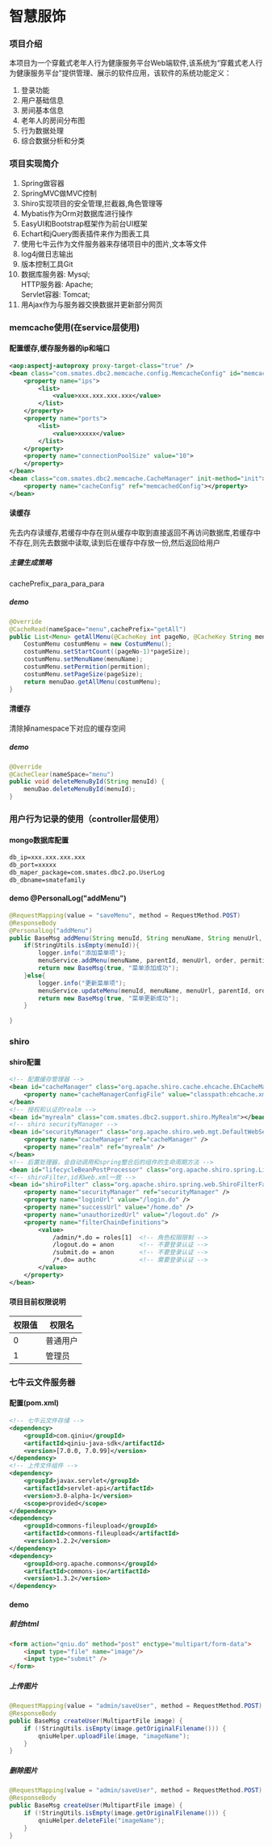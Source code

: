 # 智慧服饰
### 项目介绍
本项目为一个穿戴式老年人行为健康服务平台Web端软件,该系统为“穿戴式老人行为健康服务平台”提供管理、展示的软件应用，该软件的系统功能定义：

1. 登录功能
2. 用户基础信息
3. 房间基本信息
4. 老年人的房间分布图
4. 行为数据处理
5. 综合数据分析和分类

### 项目实现简介
1. Spring做容器
2. SpringMVC做MVC控制
3. Shiro实现项目的安全管理,拦截器,角色管理等
4. Mybatis作为Orm对数据库进行操作
5. EasyUI和Bootstrap框架作为前台UI框架
6. Echart和jQuery图表插件来作为图表工具
7. 使用七牛云作为文件服务器来存储项目中的图片,文本等文件
8. log4j做日志输出
9. 版本控制工具Git
10. 数据库服务器: Mysql;   
    HTTP服务器: Apache;  
    Servlet容器: Tomcat;
11. 用Ajax作为与服务器交换数据并更新部分网页
### memcache使用(在service层使用)
#### 配置缓存,缓存服务器的ip和端口
```xml
<aop:aspectj-autoproxy proxy-target-class="true" />
<bean class="com.smates.dbc2.memcache.config.MemcacheConfig" id="memcachedConfig">
    <property name="ips">
        <list>
            <value>xxx.xxx.xxx.xxx</value>
        </list>
    </property>
    <property name="ports">
        <list>
            <value>xxxxx</value>
        </list>
    </property>
    <property name="connectionPoolSize" value="10">
    </property>
</bean>
<bean class="com.smates.dbc2.memcache.CacheManager" init-method="init">
    <property name="cacheConfig" ref="memcachedConfig"></property>
</bean>
```
#### 读缓存
先去内存读缓存,若缓存中存在则从缓存中取到直接返回不再访问数据库,若缓存中不存在,则先去数据中读取,读到后在缓存中存放一份,然后返回给用户
##### 主键生成策略
cachePrefix_para_para_para
##### demo
```java
@Override
@CacheRead(nameSpace="menu",cachePrefix="getAll")
public List<Menu> getAllMenu(@CacheKey int pageNo, @CacheKey String menuName, @CacheKey String permition, @CacheKey int pageSize) {
    CostumMenu costumMenu = new CostumMenu();
    costumMenu.setStartCount((pageNo-1)*pageSize);
    costumMenu.setMenuName(menuName);
    costumMenu.setPermition(permition);
    costumMenu.setPageSize(pageSize);
    return menuDao.getAllMenu(costumMenu);
}
```
#### 清缓存
清除掉namespace下对应的缓存空间
##### demo
```java
@Override
@CacheClear(nameSpace="menu")
public void deleteMenuById(String menuId) {
    menuDao.deleteMenuById(menuId);
}
```
### 用户行为记录的使用（controller层使用）
#### mongo数据库配置
```xml
db_ip=xxx.xxx.xxx.xxx
db_port=xxxxx
db_maper_package=com.smates.dbc2.po.UserLog
db_dbname=smatefamily
```
#### demo @PersonalLog("addMenu")
```java
@RequestMapping(value = "saveMenu", method = RequestMethod.POST)
@ResponseBody
@PersonalLog("addMenu")
public BaseMsg addMenu(String menuId, String menuName, String menuUrl, String parentId, Integer order, String permition) {
    if(StringUtils.isEmpty(menuId)){
        logger.info("添加菜单项");
        menuService.addMenu(menuName, parentId, menuUrl, order, permition);
        return new BaseMsg(true, "菜单添加成功");
    }else{
        logger.info("更新菜单项");
        menuService.updateMenu(menuId, menuName, menuUrl, parentId, order, permition);
        return new BaseMsg(true, "菜单更新成功");
    }
    
}
```
### shiro
#### shiro配置
```xml
<!-- 配置缓存管理器 -->
<bean id="cacheManager" class="org.apache.shiro.cache.ehcache.EhCacheManager">
    <property name="cacheManagerConfigFile" value="classpath:ehcache.xml" />
</bean>
<!-- 授权和认证的realm -->
<bean id="myrealm" class="com.smates.dbc2.support.shiro.MyRealm"></bean>
<!-- shiro securityManager -->
<bean id="securityManager" class="org.apache.shiro.web.mgt.DefaultWebSecurityManager">
    <property name="cacheManager" ref="cacheManager" />
    <property name="realm" ref="myrealm" />
</bean>
<!-- 后置处理器，会自动调用和spring整合后的组件的生命周期方法 -->
<bean id="lifecycleBeanPostProcessor" class="org.apache.shiro.spring.LifecycleBeanPostProcessor" />
<!-- shiroFilter,id和web.xml一致 -->
<bean id="shiroFilter" class="org.apache.shiro.spring.web.ShiroFilterFactoryBean">
    <property name="securityManager" ref="securityManager" />
    <property name="loginUrl" value="/login.do" />
    <property name="successUrl" value="/home.do" />
    <property name="unauthorizedUrl" value="/logout.do" />
    <property name="filterChainDefinitions">
        <value>
            /admin/*.do = roles[1]  <!-- 角色权限限制 -->
            /logout.do = anon       <!-- 不要登录认证 -->
            /submit.do = anon       <!-- 不要登录认证 -->
            /*.do= authc            <!-- 需要登录认证 -->
        </value>
    </property>
</bean>
```
#### 项目目前权限说明
|权限值|权限名|
|----|----|
|0|普通用户|
|1|管理员|
### 七牛云文件服务器
#### 配置(pom.xml)
```xml
<!-- 七牛云文件存储 -->
<dependency>
    <groupId>com.qiniu</groupId>
    <artifactId>qiniu-java-sdk</artifactId>
    <version>[7.0.0, 7.0.99]</version>
</dependency>
<!-- 上传文件组件 -->
<dependency>
    <groupId>javax.servlet</groupId>
    <artifactId>servlet-api</artifactId>
    <version>3.0-alpha-1</version>
    <scope>provided</scope>
</dependency>
<dependency>
    <groupId>commons-fileupload</groupId>
    <artifactId>commons-fileupload</artifactId>
    <version>1.2.2</version>
</dependency>
<dependency>
    <groupId>org.apache.commons</groupId>
    <artifactId>commons-io</artifactId>
    <version>1.3.2</version>
</dependency>
```
#### demo
##### 前台html
```html
<form action="qniu.do" method="post" enctype="multipart/form-data">
    <input type="file" name="image"/>
    <input type="submit" />
</form>
```
##### 上传图片
```java
@RequestMapping(value = "admin/saveUser", method = RequestMethod.POST)
@ResponseBody
public BaseMsg createUser(MultipartFile image) {
    if (!StringUtils.isEmpty(image.getOriginalFilename())) {
        qniuHelper.uploadFile(image, "imageName");
    }
}
```
##### 删除图片
```java
@RequestMapping(value = "admin/saveUser", method = RequestMethod.POST)
@ResponseBody
public BaseMsg createUser(MultipartFile image) {
    if (!StringUtils.isEmpty(image.getOriginalFilename())) {
        qniuHelper.deleteFile("imageName");
    }
}
```